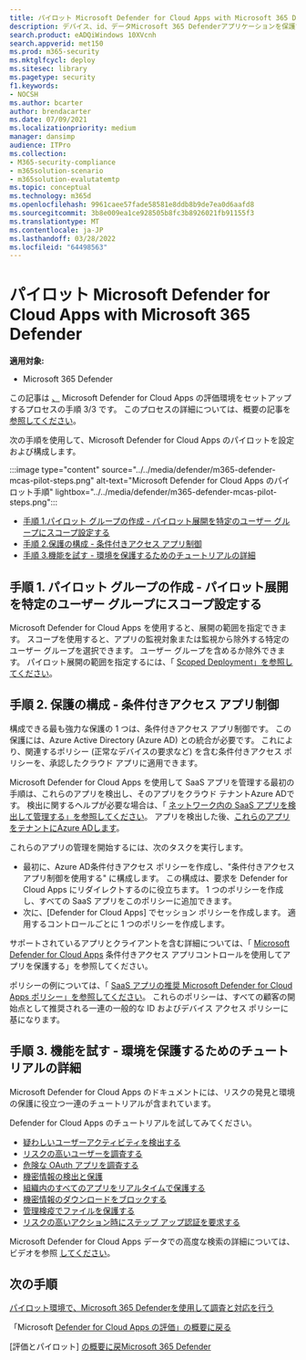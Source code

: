 ```yaml
---
title: パイロット Microsoft Defender for Cloud Apps with Microsoft 365 Defender
description: デバイス、id、データMicrosoft 365 Defenderアプリケーションを保護するように設計されたセキュリティ ソリューションをテストおよびエクスペリエンスするために、Microsoft 365 Defender試用版ラボまたはパイロット環境をセットアップします。
search.product: eADQiWindows 10XVcnh
search.appverid: met150
ms.prod: m365-security
ms.mktglfcycl: deploy
ms.sitesec: library
ms.pagetype: security
f1.keywords:
- NOCSH
ms.author: bcarter
author: brendacarter
ms.date: 07/09/2021
ms.localizationpriority: medium
manager: dansimp
audience: ITPro
ms.collection:
- M365-security-compliance
- m365solution-scenario
- m365solution-evalutatemtp
ms.topic: conceptual
ms.technology: m365d
ms.openlocfilehash: 9961caee57fade58581e8ddb8b9de7ea0d6aafd8
ms.sourcegitcommit: 3b8e009ea1ce928505b8fc3b8926021fb91155f3
ms.translationtype: MT
ms.contentlocale: ja-JP
ms.lasthandoff: 03/28/2022
ms.locfileid: "64498563"
---
```

# <a name="pilot-microsoft-defender-for-cloud-apps-with-microsoft-365-defender"></a>パイロット Microsoft Defender for Cloud Apps with Microsoft 365 Defender


**適用対象:**
- Microsoft 365 Defender

この記事は [、](eval-defender-mcas-overview.md) Microsoft Defender for Cloud Apps の評価環境をセットアップするプロセスの手順 3/3 です。 このプロセスの詳細については、概要の記事を [参照してください](eval-defender-mcas-overview.md)。

次の手順を使用して、Microsoft Defender for Cloud Apps のパイロットを設定および構成します。


:::image type="content" source="../../media/defender/m365-defender-mcas-pilot-steps.png" alt-text="Microsoft Defender for Cloud Apps のパイロット手順" lightbox="../../media/defender/m365-defender-mcas-pilot-steps.png":::
- [手順 1.パイロット グループの作成 - パイロット展開を特定のユーザー グループにスコープ設定する](#step-1-create-the-pilot-groupscope-your-pilot-deployment-to-certain-user-groups)
- [手順 2.保護の構成 - 条件付きアクセス アプリ制御](#step-2-configure-protectionconditional-access-app-control)
- [手順 3.機能を試す - 環境を保護するためのチュートリアルの詳細](#step-3-try-out-capabilitieswalk-through-tutorials-for-protecting-your-environment) 


## <a name="step-1-create-the-pilot-groupscope-your-pilot-deployment-to-certain-user-groups"></a>手順 1. パイロット グループの作成 - パイロット展開を特定のユーザー グループにスコープ設定する

Microsoft Defender for Cloud Apps を使用すると、展開の範囲を指定できます。 スコープを使用すると、アプリの監視対象または監視から除外する特定のユーザー グループを選択できます。 ユーザー グループを含めるか除外できます。 パイロット展開の範囲を指定するには、「 [Scoped Deployment」を参照してください](/cloud-app-security/scoped-deployment)。


## <a name="step-2-configure-protectionconditional-access-app-control"></a>手順 2. 保護の構成 - 条件付きアクセス アプリ制御

構成できる最も強力な保護の 1 つは、条件付きアクセス アプリ制御です。 この保護には、Azure Active Directory (Azure AD) との統合が必要です。 これにより、関連するポリシー (正常なデバイスの要求など) を含む条件付きアクセス ポリシーを、承認したクラウド アプリに適用できます。 

Microsoft Defender for Cloud Apps を使用して SaaS アプリを管理する最初の手順は、これらのアプリを検出し、そのアプリをクラウド テナントAzure ADです。 検出に関するヘルプが必要な場合は、「 [ネットワーク内の SaaS アプリを検出して管理する」を参照してください](/cloud-app-security/tutorial-shadow-it)。 アプリを検出した後、[これらのアプリをテナントにAzure ADします](/azure/active-directory/manage-apps/add-application-portal)。

これらのアプリの管理を開始するには、次のタスクを実行します。

- 最初に、Azure AD条件付きアクセス ポリシーを作成し、"条件付きアクセス アプリ制御を使用する" に構成します。 この構成は、要求を Defender for Cloud Apps にリダイレクトするのに役立ちます。 1 つのポリシーを作成し、すべての SaaS アプリをこのポリシーに追加できます。
- 次に、[Defender for Cloud Apps] でセッション ポリシーを作成します。 適用するコントロールごとに 1 つのポリシーを作成します。

サポートされているアプリとクライアントを含む詳細については、「 [Microsoft Defender for Cloud Apps](/cloud-app-security/proxy-intro-aad) 条件付きアクセス アプリコントロールを使用してアプリを保護する」を参照してください。 

ポリシーの例については、「 [SaaS アプリの推奨 Microsoft Defender for Cloud Apps ポリシー」を参照してください](../office-365-security/mcas-saas-access-policies.md)。 これらのポリシーは、すべての顧客の開始[](../office-365-security/microsoft-365-policies-configurations.md)点として推奨される一連の一般的な ID およびデバイス アクセス ポリシーに基になります。 

## <a name="step-3-try-out-capabilitieswalk-through-tutorials-for-protecting-your-environment"></a>手順 3. 機能を試す - 環境を保護するためのチュートリアルの詳細 

Microsoft Defender for Cloud Apps のドキュメントには、リスクの発見と環境の保護に役立つ一連のチュートリアルが含まれています。 

Defender for Cloud Apps のチュートリアルを試してみてください。

- [疑わしいユーザーアクティビティを検出する](/cloud-app-security/tutorial-suspicious-activity)
- [リスクの高いユーザーを調査する](/cloud-app-security/tutorial-ueba)
- [危険な OAuth アプリを調査する](/cloud-app-security/investigate-risky-oauth)
- [機密情報の検出と保護](/cloud-app-security/tutorial-dlp)
- [組織内のすべてのアプリをリアルタイムで保護する](/cloud-app-security/tutorial-proxy)
- [機密情報のダウンロードをブロックする](/cloud-app-security/use-case-proxy-block-session-aad)
- [管理検疫でファイルを保護する](/cloud-app-security/use-case-admin-quarantine)
- [リスクの高いアクション時にステップ アップ認証を要求する](/cloud-app-security/tutorial-step-up-authentication)

Microsoft Defender for Cloud Apps データでの高度な検索の詳細については、ビデオを参照 [してください](https://www.microsoft.com/en-us/videoplayer/embed/RWFISa)。

## <a name="next-steps"></a>次の手順

[パイロット環境で、Microsoft 365 Defenderを使用して調査と対応を行う](eval-defender-investigate-respond.md)

「Microsoft [Defender for Cloud Apps の評価」の概要に戻る](eval-defender-mcas-overview.md)

[評価とパイロット] [の概要に戻Microsoft 365 Defender](eval-overview.md)
